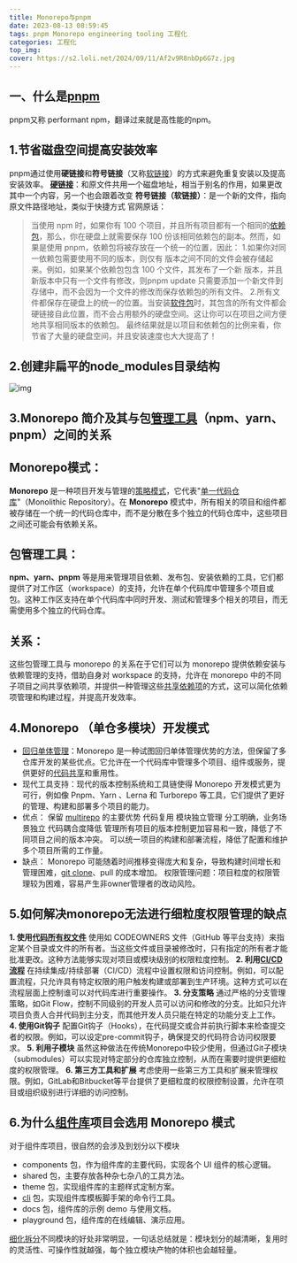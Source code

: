 ```yaml
---
title: Monorepo与pnpm
date: 2023-08-13 08:59:45
tags: pnpm Monorepo engineering tooling 工程化
categories: 工程化
top_img:
cover: https://s2.loli.net/2024/09/11/Af2v9R8nbDp6G7z.jpg
---
```


## 一、什么是[pnpm](https://zhida.zhihu.com/search?q=pnpm&zhida_source=entity&is_preview=1)

pnpm又称 performant npm，翻译过来就是高性能的npm。

## 1.节省磁盘空间提高安装效率

pnpm通过使用**硬链接**和**符号链接**（又称[软链接](https://zhida.zhihu.com/search?q=软链接&zhida_source=entity&is_preview=1)）的方式来避免重复安装以及提高安装效率。 **[硬链接](https://zhida.zhihu.com/search?q=硬链接&zhida_source=entity&is_preview=1)**：和原文件共用一个磁盘地址，相当于别名的作用，如果更改其中一个内容，另一个也会跟着改变 **符号链接（软链接）**：是一个新的文件，指向原文件路径地址，类似于快捷方式 官网原话：

> 当使用 npm 时，如果你有 100 个项目，并且所有项目都有一个相同的[依赖包](https://zhida.zhihu.com/search?q=依赖包&zhida_source=entity&is_preview=1)，那么，你在硬盘上就需要保存 100 份该相同依赖包的副本。然而，如果是使用 pnpm，依赖包将被存放在一个统一的位置，因此： 1.如果你对同一依赖包需要使用不同的版本，则仅有 版本之间不同的文件会被存储起来。例如，如果某个依赖包包含 100 个文件，其发布了一个新 版本，并且新版本中只有一个文件有修改，则pnpm update 只需要添加一个新文件到存储中，而不会因为一个文件的修改而保存依赖包的所有文件。 2.所有文件都保存在硬盘上的统一的位置。当安装[软件包](https://zhida.zhihu.com/search?q=软件包&zhida_source=entity&is_preview=1)时，其包含的所有文件都会硬链接自此位置，而不会占用额外的硬盘空间。这让你可以在项目之间方便地共享相同版本的依赖包。 最终结果就是以项目和依赖包的比例来看，你节省了大量的硬盘空间，并且安装速度也大大提高了！

## 2.创建非扁平的node_modules目录结构



![img](https://pic2.zhimg.com/80/v2-62826b8e02448ccb75dac3fda8b545b3_720w.webp)



## 3.Monorepo 简介及其与包[管理工具](https://zhida.zhihu.com/search?q=管理工具&zhida_source=entity&is_preview=1)（npm、yarn、pnpm）之间的关系

## Monorepo模式：

**Monorepo** 是一种项目开发与管理的[策略模式](https://zhida.zhihu.com/search?q=策略模式&zhida_source=entity&is_preview=1)，它代表"[单一代码仓库](https://zhida.zhihu.com/search?q=单一代码仓库&zhida_source=entity&is_preview=1)"（Monolithic Repository）。在 **Monorepo** 模式中，所有相关的项目和组件都被存储在一个统一的代码仓库中，而不是分散在多个独立的代码仓库中，这些项目之间还可能会有依赖关系。

## 包管理工具：

**npm、yarn、pnpm** 等是用来管理项目依赖、发布包、安装依赖的工具，它们都提供了对工作区（workspace）的支持，允许在单个代码库中管理多个项目或包。这种工作区支持在单个代码库中同时开发、测试和管理多个相关的项目，而无需使用多个独立的代码仓库。

## 关系：

这些包管理工具与 monorepo 的关系在于它们可以为 monorepo 提供依赖安装与依赖管理的支持，借助自身对 workspace 的支持，允许在 monorepo 中的不同子项目之间共享依赖项，并提供一种管理这些[共享依赖项](https://zhida.zhihu.com/search?q=共享依赖项&zhida_source=entity&is_preview=1)的方式，这可以简化依赖项管理和构建过程，并提高开发效率。

## 4.Monorepo （单仓多模块）开发模式

- [回归单体管理](https://zhida.zhihu.com/search?q=回归单体管理&zhida_source=entity&is_preview=1)：Monorepo 是一种试图回归单体管理优势的方法，但保留了多仓库开发的某些优点。它允许在一个代码库中管理多个项目、组件或服务，提供更好的[代码共享](https://zhida.zhihu.com/search?q=代码共享&zhida_source=entity&is_preview=1)和重用性。
- 现代工具支持：现代的版本控制系统和工具链使得 Monorepo 开发模式更为可行，例如像 Pnpm、Yarn 、Lerna 和 Turborepo 等工具，它们提供了更好的管理、构建和部署多个项目的能力。
- 优点： 保留 [multirepo](https://zhida.zhihu.com/search?q=multirepo&zhida_source=entity&is_preview=1) 的主要优势 代码复用 模块独立管理 分工明确，业务场景独立 代码耦合度降低 管理所有项目的版本控制更加容易和一致，降低了不同项目之间的版本冲突。 可以统一项目的构建和部署流程，降低了配置和维护多个项目所需的工作量。
- 缺点： Monorepo 可能随着时间推移变得庞大和复杂，导致构建时间增长和管理困难，[git clone](https://zhida.zhihu.com/search?q=git+clone&zhida_source=entity&is_preview=1)、pull 的成本增加。 权限管理问题：项目粒度的权限管理较为困难，容易产生非owner管理者的改动风险。

## 5.如何解决monorepo无法进行细粒度权限管理的缺点

**1. 使用[代码所有权文件](https://zhida.zhihu.com/search?q=代码所有权文件&zhida_source=entity&is_preview=1)** 使用如 CODEOWNERS 文件（GitHub 等平台支持）来指定某个目录或文件的所有者。当这些文件或目录被修改时，只有指定的所有者才能批准更改。这种方法能够实现对项目或模块级别的权限粒度控制。
**2. 利用[CI/CD流程](https://zhida.zhihu.com/search?q=CI%2FCD流程&zhida_source=entity&is_preview=1)** 在持续集成/持续部署（CI/CD）流程中设置权限和访问控制。例如，可以配置流程，只允许具有特定权限的用户触发构建或部署到生产环境。这种方式可以在流程层面上控制谁可以对代码库进行重要操作。
**3. 分支策略** 通过严格的分支管理策略，如Git Flow，控制不同级别的开发人员可以访问和修改的分支。比如只允许项目负责人合并代码到主分支，而其他开发人员只能在特定的功能分支上工作。
**4. 使用Git钩子** 配置Git钩子（Hooks），在代码提交或合并前执行脚本来检查提交者的权限。例如，可以设定pre-commit钩子，确保提交的代码符合访问权限要求。
**5. 利用子模块** 虽然这种做法在传统Monorepo中较少使用，但通过Git子模块（submodules）可以实现对特定部分的仓库独立控制，从而在需要时提供更细粒度的权限管理。
**6. 第三方工具和扩展** 考虑使用一些第三方工具和扩展来管理权限。例如，GitLab和Bitbucket等平台提供了更细粒度的权限控制设置，允许在项目或组织级别进行详细的访问控制。

## 6.为什么[组件库](https://zhida.zhihu.com/search?q=组件库&zhida_source=entity&is_preview=1)项目会选用 Monorepo 模式

对于组件库项目，很自然的会涉及到划分以下模块

- components 包，作为组件库的主要代码，实现各个 UI 组件的核心逻辑。
- shared 包，主要存放各种杂七杂八的工具方法。
- theme 包，实现组件库的主题样式定制方案。
- [cli](https://zhida.zhihu.com/search?q=cli&zhida_source=entity&is_preview=1) 包，实现组件库模板脚手架的命令行工具。
- docs 包，组件库的示例 demo 与使用文档。
- playground 包，组件库的在线编辑、演示应用。

[细化拆分](https://zhida.zhihu.com/search?q=细化拆分&zhida_source=entity&is_preview=1)不同模块的好处非常明显，一句话总结就是：模块划分的越清晰，复用时的灵活性、可操作性就越强，每个独立模块产物的体积也会越轻量。
